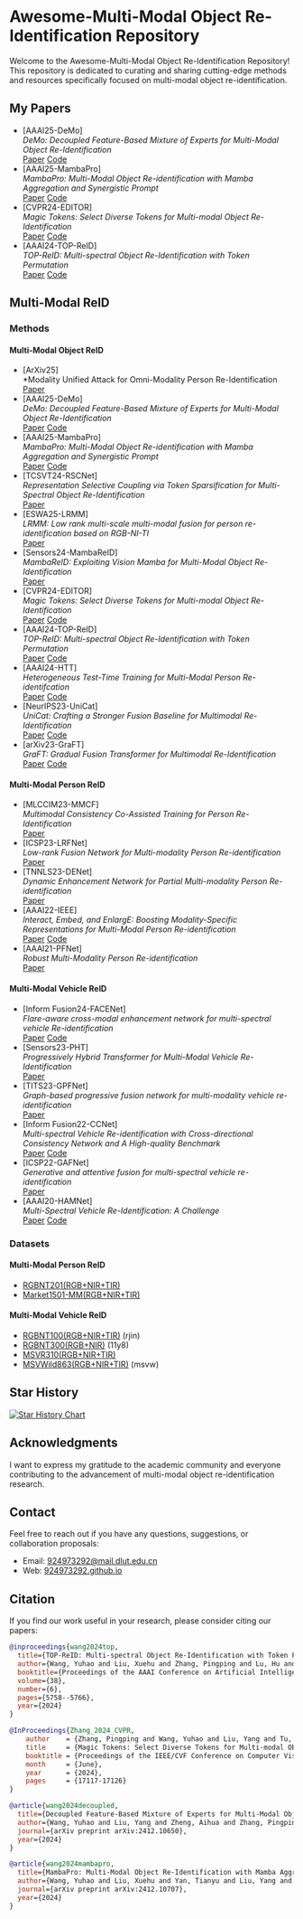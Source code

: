 # Awesome-Multi-Modal Object Re-Identification Repository

Welcome to the Awesome-Multi-Modal Object Re-Identification Repository! This repository is dedicated to curating and sharing cutting-edge methods and resources specifically focused on multi-modal object re-identification.

## My Papers
- [AAAI25-DeMo]<br>*DeMo: Decoupled Feature-Based Mixture of Experts for Multi-Modal Object Re-Identification*<br>[Paper](https://arxiv.org/pdf/2412.10650) [Code](<https://github.com/924973292/DeMo>)
- [AAAI25-MambaPro]<br>*MambaPro: Multi-Modal Object Re-identification with Mamba Aggregation and Synergistic Prompt*<br>[Paper](https://arxiv.org/pdf/2412.10707) [Code](<https://github.com/924973292/MambaPro>)
- [CVPR24-EDITOR]<br>*Magic Tokens: Select Diverse Tokens for Multi-modal Object Re-Identification*<br>[Paper](<https://arxiv.org/abs/2403.10254>) [Code](<https://github.com/924973292/EDITOR>)
- [AAAI24-TOP-ReID]<br>*TOP-ReID: Multi-spectral Object Re-Identification with Token Permutation*<br>[Paper](<https://arxiv.org/abs/2312.09612>) [Code](<https://github.com/924973292/TOP-ReID>)

## Multi-Modal ReID

### Methods

#### Multi-Modal Object ReID
- [ArXiv25]<br>*Modality Unified Attack for Omni-Modality Person Re-Identification<br>[Paper](https://arxiv.org/pdf/2501.12761)
- [AAAI25-DeMo]<br>*DeMo: Decoupled Feature-Based Mixture of Experts for Multi-Modal Object Re-Identification*<br>[Paper](https://arxiv.org/pdf/2412.10650) [Code](<https://github.com/924973292/DeMo>)
- [AAAI25-MambaPro]<br>*MambaPro: Multi-Modal Object Re-identification with Mamba Aggregation and Synergistic Prompt*<br>[Paper](https://arxiv.org/pdf/2412.10707) [Code](<https://github.com/924973292/MambaPro>)
- [TCSVT24-RSCNet]<br>*Representation Selective Coupling via Token Sparsification for Multi-Spectral Object Re-Identification*<br>[Paper](<https://ieeexplore.ieee.org/abstract/document/10772090>)
- [ESWA25-LRMM]<br>*LRMM: Low rank multi-scale multi-modal fusion for person re-identification based on RGB-NI-TI*<br>[Paper](<https://www.sciencedirect.com/science/article/pii/S0957417424025831>)
- [Sensors24-MambaReID]<br>*MambaReID: Exploiting Vision Mamba for Multi-Modal Object Re-Identification*<br>[Paper](<https://www.mdpi.com/1424-8220/24/14/4639>)
- [CVPR24-EDITOR]<br>*Magic Tokens: Select Diverse Tokens for Multi-modal Object Re-Identification*<br>[Paper](<https://arxiv.org/abs/2403.10254>) [Code](<https://github.com/924973292/EDITOR>)
- [AAAI24-TOP-ReID]<br>*TOP-ReID: Multi-spectral Object Re-Identification with Token Permutation*<br>[Paper](<https://arxiv.org/abs/2312.09612>) [Code](<https://github.com/924973292/TOP-ReID>)
- [AAAI24-HTT]<br>*Heterogeneous Test-Time Training for Multi-Modal Person Re-identifcation*<br>[Paper](<https://ojs.aaai.org/index.php/AAAI/article/view/28398>) [Code](<https://github.com/ziwang1121/HTT>)
- [NeurIPS23-UniCat]<br>*UniCat: Crafting a Stronger Fusion Baseline for Multimodal Re-Identification*<br>[Paper](<https://arxiv.org/pdf/2310.18812.pdf>) [Code](<https://github.com/Nano1337/UniCat>)
- [arXiv23-GraFT]<br>*GraFT: Gradual Fusion Transformer for Multimodal Re-Identification*<br>[Paper](<https://arxiv.org/pdf/2310.16856v1.pdf>) [Code](<https://github.com/Nano1337/GraFT>)

#### Multi-Modal Person ReID
- [MLCCIM23-MMCF]<br>*Multimodal Consistency Co-Assisted Training for Person Re-Identification*<br>[Paper](<https://ieeexplore.ieee.org/stamp/stamp.jsp?tp=&arnumber=10339497>)
- [ICSP23-LRFNet]<br>*Low-rank Fusion Network for Multi-modality Person Re-identification*<br>[Paper](<https://ieeexplore.ieee.org/stamp/stamp.jsp?tp=&arnumber=10248672>)
- [TNNLS23-DENet]<br>*Dynamic Enhancement Network for Partial Multi-modality Person Re-identification*<br>[Paper](https://arxiv.org/abs/2305.15762)
- [AAAI22-IEEE]<br>*Interact, Embed, and EnlargE: Boosting Modality-Specific Representations for Multi-Modal Person Re-identification*<br>[Paper](<https://ojs.aaai.org/index.php/AAAI/article/view/20165>) [Code](<https://github.com/littleprince1121/IEEE_Boosting_Modality-specific_Representations_for_Multi-Modal_Person_ReID>)
- [AAAI21-PFNet]<br>*Robust Multi-Modality Person Re-identification*<br>[Paper](<https://ojs.aaai.org/index.php/AAAI/article/view/16467>)

#### Multi-Modal Vehicle ReID
- [Inform Fusion24-FACENet]<br>*Flare-aware cross-modal enhancement network for multi-spectral vehicle Re-identification*<br>[Paper](<https://www.sciencedirect.com/science/article/pii/S1566253524005785>) [Code](<https://github.com/Mzq12138/Official-Implementation-for-Flare-Aware-Cross-modal-Enhancement-for-Multi-spectral-Vehicle-ReID?tab=readme-ov-file>)
- [Sensors23-PHT]<br>*Progressively Hybrid Transformer for Multi-Modal Vehicle Re-Identification*<br>[Paper](<https://www.mdpi.com/1424-8220/23/9/4206>)
- [TITS23-GPFNet]<br>*Graph-based progressive fusion network for multi-modality vehicle re-identification*<br>[Paper](<https://ieeexplore.ieee.org/document/10159551>)
- [Inform Fusion22-CCNet]<br>*Multi-spectral Vehicle Re-identification with Cross-directional Consistency Network and A High-quality Benchmark*<br>[Paper](<https://arxiv.org/abs/2208.00632>) [Code](<https://github.com/superlollipop123/Cross-directional-Center-Network-and-MSVR310>)
- [ICSP22-GAFNet]<br>*Generative and attentive fusion for multi-spectral vehicle re-identification*<br>[Paper](<https://ieeexplore.ieee.org/document/9778769?denied=>)
- [AAAI20-HAMNet]<br>*Multi-Spectral Vehicle Re-Identification: A Challenge*<br>[Paper](<https://ojs.aaai.org/index.php/AAAI/article/view/6796>) [Code](<https://github.com/ttaalle/multi-modal-vehicle-Re-ID>)

### Datasets
#### Multi-Modal Person ReID
- [RGBNT201(RGB+NIR+TIR)](<https://drive.google.com/drive/folders/1EscBadX-wMAT56_It5lXY-S3-b5nK1wH>)
- [Market1501-MM(RGB+NIR+TIR)](<https://drive.google.com/drive/folders/1EscBadX-wMAT56_It5lXY-S3-b5nK1wH>)
#### Multi-Modal Vehicle ReID
- [RGBNT100(RGB+NIR+TIR)](<https://pan.baidu.com/s/1xqqh7N4Lctm3RcUdskG0Ug>) (rjin) 
- [RGBNT300(RGB+NIR)](https://pan.baidu.com/s/1uiKcqiqdhd13nLSW8TUASg) (11y8)
- [MSVR310(RGB+NIR+TIR)](https://drive.google.com/file/d/1IxI-fGiluPO_Ies6YjDHeTEuVYhFdYwD/view?usp=drive_link)
- [MSVWild863(RGB+NIR+TIR)](https://github.com/Mzq12138/Official-Implementation-for-Flare-Aware-Cross-modal-Enhancement-for-Multi-spectral-Vehicle-ReID?tab=readme-ov-file) (msvw)

## Star History

[![Star History Chart](https://api.star-history.com/svg?repos=924973292/Awesome-Multi-Modal-Object-Re-Identification&type=Date)](https://star-history.com/#924973292/Awesome-Multi-Modal-Object-Re-Identification&Date)

## Acknowledgments

I want to express my gratitude to the academic community and everyone contributing to the advancement of multi-modal object re-identification research.

## Contact

Feel free to reach out if you have any questions, suggestions, or collaboration proposals:

- Email: [924973292@mail.dlut.edu.cn](mailto:924973292@mail.dlut.edu.cn)
- Web: [924973292.github.io](https://924973292.github.io//)



## Citation
If you find our work useful in your research, please consider citing our papers:
```bibtex
@inproceedings{wang2024top,
  title={TOP-ReID: Multi-spectral Object Re-Identification with Token Permutation},
  author={Wang, Yuhao and Liu, Xuehu and Zhang, Pingping and Lu, Hu and Tu, Zhengzheng and Lu, Huchuan},
  booktitle={Proceedings of the AAAI Conference on Artificial Intelligence},
  volume={38},
  number={6},
  pages={5758--5766},
  year={2024}
}

@InProceedings{Zhang_2024_CVPR,
    author    = {Zhang, Pingping and Wang, Yuhao and Liu, Yang and Tu, Zhengzheng and Lu, Huchuan},
    title     = {Magic Tokens: Select Diverse Tokens for Multi-modal Object Re-Identification},
    booktitle = {Proceedings of the IEEE/CVF Conference on Computer Vision and Pattern Recognition (CVPR)},
    month     = {June},
    year      = {2024},
    pages     = {17117-17126}
}

@article{wang2024decoupled,
  title={Decoupled Feature-Based Mixture of Experts for Multi-Modal Object Re-Identification},
  author={Wang, Yuhao and Liu, Yang and Zheng, Aihua and Zhang, Pingping},
  journal={arXiv preprint arXiv:2412.10650},
  year={2024}
}

@article{wang2024mambapro,
  title={MambaPro: Multi-Modal Object Re-Identification with Mamba Aggregation and Synergistic Prompt},
  author={Wang, Yuhao and Liu, Xuehu and Yan, Tianyu and Liu, Yang and Zheng, Aihua and Zhang, Pingping and Lu, Huchuan},
  journal={arXiv preprint arXiv:2412.10707},
  year={2024}
}
```
